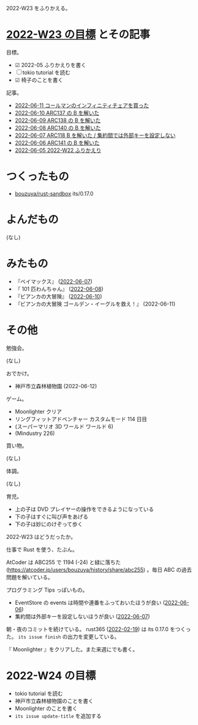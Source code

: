 2022-W23 をふりかえる。

# [2022-W23 の目標][2022-06-05] とその記事

目標。

- ☑ 2022-05 ふりかえりを書く
- ☐ tokio tutorial を読む
- ☑ 椅子のことを書く

記事。

- [2022-06-11 コールマンのインフィニティチェアを買った][2022-06-11]
- [2022-06-10 ARC137 の B を解いた][2022-06-10]
- [2022-06-09 ARC138 の B を解いた][2022-06-09]
- [2022-06-08 ARC140 の B を解いた][2022-06-08]
- [2022-06-07 ARC118 B を解いた / 集約間では外部キーを設定しない][2022-06-07]
- [2022-06-06 ARC141 の B を解いた][2022-06-06]
- [2022-06-05 2022-W22 ふりかえり][2022-06-05]

# つくったもの

- [bouzuya/rust-sandbox] its/0.17.0

# よんだもの

(なし)

# みたもの

- 『ベイマックス』 ([2022-06-07])
- 『 101 匹わんちゃん』 ([2022-06-08])
- 『ビアンカの大冒険』 ([2022-06-10])
- 『ビアンカの大冒険 ゴールデン・イーグルを救え！』 (2022-06-11)

# その他

勉強会。

(なし)

おでかけ。

- 神戸市立森林植物園 (2022-06-12)

ゲーム。

- Moonlighter クリア
- リングフィットアドベンチャー カスタムモード 114 日目
- (スーパーマリオ 3D ワールド ワールド 6)
- (Mindustry 226)

買い物。

(なし)

体調。

(なし)

育児。

- 上の子は DVD プレイヤーの操作をできるようになっている
- 下の子はすぐに叫び声をあげる
- 下の子は妙にのけぞって歩く

2022-W23 はどうだったか。

仕事で Rust を使う、たぶん。

AtCoder は ABC255 で 1194 (-24) と緑に落ちた (<https://atcoder.jp/users/bouzuya/history/share/abc255>) 。毎日 ABC の過去問題を解いている。

プログラミング Tips っぽいもの。

- EventStore の events は時間や連番をふっておいたほうが良い ([2022-06-06])
- 集約間は外部キーを設定しないほうが良い ([2022-06-07])

朝・夜のコミットを続けている。 rust365 ([2022-02-19]) は its 0.17.0 をつくった。 `its issue finish` の出力を変更している。

『 Moonlighter 』をクリアした。また来週にでも書く。

# 2022-W24 の目標

- tokio tutorial を読む
- 神戸市立森林植物園のことを書く
- Moonlighter のことを書く
- `its issue update-title` を追加する

[2022-02-19]: https://blog.bouzuya.net/2022/02/19/
[2022-06-05]: https://blog.bouzuya.net/2022/06/05/
[2022-06-06]: https://blog.bouzuya.net/2022/06/06/
[2022-06-07]: https://blog.bouzuya.net/2022/06/07/
[2022-06-08]: https://blog.bouzuya.net/2022/06/08/
[2022-06-09]: https://blog.bouzuya.net/2022/06/09/
[2022-06-10]: https://blog.bouzuya.net/2022/06/10/
[2022-06-11]: https://blog.bouzuya.net/2022/06/11/
[bouzuya/rust-sandbox]: https://github.com/bouzuya/rust-sandbox
